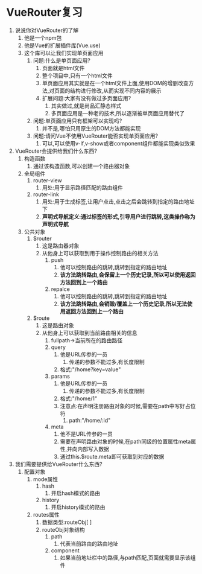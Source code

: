 # VueRouter复习

1. 说说你对VueRouter的了解
   1. 他是一个npm包
   2. 他是Vue的扩展插件库(Vue.use)
   3. 这个库可以让我们实现单页面应用
      1. 问题:什么是单页面应用?
         1. 页面就是html文件
         2. 整个项目中,只有一个html文件
         3. 单页面应用其实就是在一个html文件上面,使用DOM的增删改查方法,对页面的结构进行修改,从而实现不同内容的展示
         4. 扩展问题:大家有没有做过多页面应用?
            1. 其实做过,就是尚品汇静态样式
            2. 多页面应用是一种老的技术,所以逐渐被单页面应用替代了
      2. 问题:单页面应用只有框架可以实现吗?
         1. 并不是,哪怕只用原生的DOM方法都能实现
      3. 问题:请问Vue不使用VueRouter能否实现单页面应用?
         1. 可以,可以使用v-if,v-show或者component组件都能实现类似效果
2. VueRouter会提供给我们什么东西?
   1. 构造函数
      1. 通过该构造函数,可以创建一个路由器对象
   2. 全局组件
      1. router-view
         1. 用处:用于显示路径匹配的路由组件
      2. router-link
         1. 用处:用于生成标签,让用户点击,点击之后会跳转到指定的路由地址下
         2. **声明式导航定义:通过标签的形式,引导用户进行跳转,这类操作称为声明式导航**
   3. 公共对象
      1. $router
         1. 这是路由器对象
         2. 从他身上可以获取到用于操作控制路由的相关方法
            1. push
               1. 他可以控制路由的跳转,跳转到指定的路由地址
               2. **该方法跳转路由,会保留上一个历史记录,所以可以使用返回方法回到上一个路由**
            2. repalce
               1. 他可以控制路由的跳转,跳转到指定的路由地址
               2. **该方法跳转路由,会销毁/覆盖上一个历史记录,所以无法使用返回方法回到上一个路由**
      2. $route
         1. 这是路由对象
         2. 从他身上可以获取到当前路由相关的信息
            1. fullpath->当前所在的路由路径
            2. query
               1. 他是URL传参的一员
                  1. 传递的参数不能过多,有长度限制
               2. 格式:"/home?key=value"
            3. params
               1. 他是URL传参的一员
                  1. 传递的参数不能过多,有长度限制
               2. 格式:"/home/1"
               3. 注意点:在声明注册路由对象的时候,需要在path中写好占位符
                  1. path:"/home/:id"
            4. meta
               1. 他不是URL传参的一员
               2. 需要在声明路由对象的时候,在path同级的位置属性meta属性,并向内部写入数据
               3. 通过this.$route.meta即可获取到对应的数据
3. 我们需要提供给VueRouter什么东西?
   1. 配置对象
      1. mode属性
         1. hash
            1. 开启hash模式的路由
         2. history
            1. 开启history模式的路由
      2. routes属性
         1. 数据类型:routeObj[ ]
         2. routeObj对象结构
            1. path
               1. 代表当前路由的路由地址
            2. component
               1. 如果当前地址栏中的路径,与path匹配,页面就需要显示该组件